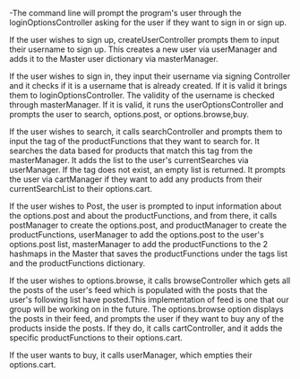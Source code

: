 -The command line will prompt the program's user through the loginOptionsController asking for the user if they want to
sign in or sign up. 

If the user wishes to sign up, createUserController prompts them to input their username to sign up.
This creates a new user via userManager and adds it to the Master user dictionary via masterManager. 

If the user wishes to sign in, they input their username via signing Controller and it checks if it is a username that
is already created. If it is valid it brings them to loginOptionsController. The validity of the username is checked
through masterManager. If it is valid, it runs the userOptionsController and prompts the user to search, options.post, or
options.browse,buy.

If the user wishes to search, it calls searchController and prompts them to input the tag of the productFunctions that they want
to search for. It searches the data based for products that match this tag from the masterManager. It adds the list to
the user's currentSearches via userManager. If the tag does not exist, an empty list is returned. It prompts the user
via cartManager if they want to add any products from their currentSearchList to their options.cart.

If the user wishes to Post, the user is prompted to input information about the options.post and about the productFunctions, and from
there, it calls postManager to create the options.post, and productManager to create the productFunctions, userManager to add the options.post
to the user's options.post list, masterManager to add the productFunctions to the 2 hashmaps in the Master that saves the productFunctions under
 the tags list and the productFunctions dictionary.

If the user wishes to options.browse, it calls browseController which gets all the posts of the user's feed which is populated
with the posts that the user's following list have posted.This implementation of feed is one that our group will be
working on in the future. The options.browse option displays the posts in their feed, and prompts the user if they want to buy
 any of the products inside the posts. If they do, it calls cartController, and it adds the specific productFunctions to their
 options.cart.

If the user wants to buy, it calls userManager, which empties their options.cart.